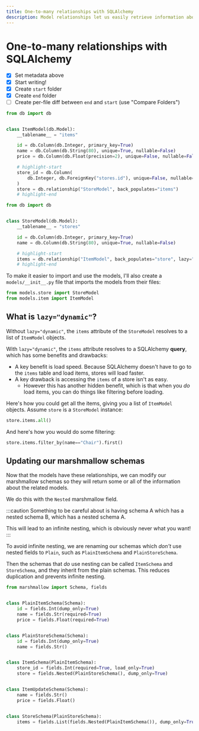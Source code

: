 ```yaml
---
title: One-to-many relationships with SQLAlchemy
description: Model relationships let us easily retrieve information about a related model, without having to do SQL JOINs manually.
---
```


# One-to-many relationships with SQLAlchemy

- [x] Set metadata above
- [x] Start writing!
- [x] Create `start` folder
- [x] Create `end` folder
- [ ] Create per-file diff between `end` and `start` (use "Compare Folders")

```python title="models/item.py"
from db import db


class ItemModel(db.Model):
    __tablename__ = "items"

    id = db.Column(db.Integer, primary_key=True)
    name = db.Column(db.String(80), unique=True, nullable=False)
    price = db.Column(db.Float(precision=2), unique=False, nullable=False)

    # highlight-start
    store_id = db.Column(
        db.Integer, db.ForeignKey("stores.id"), unique=False, nullable=False
    )
    store = db.relationship("StoreModel", back_populates="items")
    # highlight-end
```

```python title="models/store.py"
from db import db


class StoreModel(db.Model):
    __tablename__ = "stores"

    id = db.Column(db.Integer, primary_key=True)
    name = db.Column(db.String(80), unique=True, nullable=False)

    # highlight-start
    items = db.relationship("ItemModel", back_populates="store", lazy="dynamic")
    # highlight-end
```

To make it easier to import and use the models, I'll also create a `models/__init__.py` file that imports the models from their files:

```python title="models/__init__.py"
from models.store import StoreModel
from models.item import ItemModel
```

## What is `lazy="dynamic"`?

Without `lazy="dynamic"`, the `items` attribute of the `StoreModel` resolves to a list of `ItemModel` objects.

With `lazy="dynamic"`, the `items` attribute resolves to a SQLAlchemy **query**, which has some benefits and drawbacks:

- A key benefit is load speed. Because SQLAlchemy doesn't have to go to the `items` table and load items, stores will load faster.
- A key drawback is accessing the `items` of a store isn't as easy.
  - However this has another hidden benefit, which is that when you _do_ load items, you can do things like filtering before loading.

Here's how you could get all the items, giving you a list of `ItemModel` objects. Assume `store` is a `StoreModel` instance:

```python
store.items.all()
```

And here's how you would do some filtering:

```python
store.items.filter_by(name=="Chair").first()
```

## Updating our marshmallow schemas

Now that the models have these relationships, we can modify our marshmallow schemas so they will return some or all of the information about the related models.

We do this with the `Nested` marshmallow field.

:::caution
Something to be careful about is having schema A which has a nested schema B, which has a nested schema A.

This will lead to an infinite nesting, which is obviously never what you want!
:::

To avoid infinite nesting, we are renaming our schemas which _don't_ use nested fields to `Plain`, such as `PlainItemSchema` and `PlainStoreSchema`.

Then the schemas that _do_ use nesting can be called `ItemSchema` and `StoreSchema`, and they inherit from the plain schemas. This reduces duplication and prevents infinite nesting.

```python title="schemas.py"
from marshmallow import Schema, fields


class PlainItemSchema(Schema):
    id = fields.Int(dump_only=True)
    name = fields.Str(required=True)
    price = fields.Float(required=True)


class PlainStoreSchema(Schema):
    id = fields.Int(dump_only=True)
    name = fields.Str()


class ItemSchema(PlainItemSchema):
    store_id = fields.Int(required=True, load_only=True)
    store = fields.Nested(PlainStoreSchema(), dump_only=True)


class ItemUpdateSchema(Schema):
    name = fields.Str()
    price = fields.Float()


class StoreSchema(PlainStoreSchema):
    items = fields.List(fields.Nested(PlainItemSchema()), dump_only=True)
```